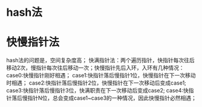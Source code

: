 # hash法
# 快慢指针法
  hash法的问题是，空间复杂度高；
  快满指针法：两个遍历指针，快指针每次往后移动2次，慢指针每次往后移动一次；快慢指针先后入环，入环有几种情况：
    case0:快慢指针刚好相遇；
    case1:快指针落后慢指针1位，快慢指针在下一次移动时相遇；
    case2:快指针落后慢指针2位，快慢指针在下一次移动后变成case1;
    case3:快指针落后慢指针3位，快满职责在下一次移动后变成case2;
    case4:快指针落后慢指针N位，总会变成case1~case3的一种情况，因此快慢指针必然相遇；
  
